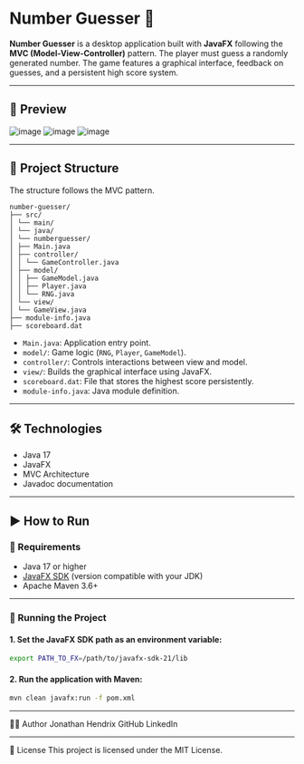 # Number Guesser 🎯

**Number Guesser** is a desktop application built with **JavaFX** following the **MVC (Model-View-Controller)** pattern. The player must guess a randomly generated number. The game features a graphical interface, feedback on guesses, and a persistent high score system.

---

## 📸 Preview
![image](https://github.com/user-attachments/assets/60877894-fd24-4cef-9457-3010b04ce13f)
![image](https://github.com/user-attachments/assets/2c283ba5-cbb1-4b67-8af4-0124808a07bf)
![image](https://github.com/user-attachments/assets/02e0e5e5-49ea-4b36-8ee9-8f0d6a67548f)



---

## 🧱 Project Structure
The structure follows the MVC pattern.
```
number-guesser/
├── src/
│ └── main/
│ └── java/
│ └── numberguesser/
│ ├── Main.java
│ ├── controller/
│ │ └── GameController.java
│ ├── model/
│ │ ├── GameModel.java
│ │ ├── Player.java
│ │ └── RNG.java
│ └── view/
│ └── GameView.java
├── module-info.java
├── scoreboard.dat

```




- `Main.java`: Application entry point.
- `model/`: Game logic (`RNG`, `Player`, `GameModel`).
- `controller/`: Controls interactions between view and model.
- `view/`: Builds the graphical interface using JavaFX.
- `scoreboard.dat`: File that stores the highest score persistently.
- `module-info.java`: Java module definition.

---

## 🛠 Technologies

- Java 17
- JavaFX
- MVC Architecture
- Javadoc documentation

---

## ▶ How to Run

### 🔧 Requirements

- Java 17 or higher
- [JavaFX SDK](https://gluonhq.com/products/javafx/) (version compatible with your JDK)
- Apache Maven 3.6+

---

### 🚀 Running the Project

#### 1. Set the JavaFX SDK path as an environment variable:

```bash
export PATH_TO_FX=/path/to/javafx-sdk-21/lib
```
#### 2. Run the application with Maven:
```bash
mvn clean javafx:run -f pom.xml
```

---
👨‍💻 Author
Jonathan Hendrix
GitHub
LinkedIn

---
📄 License
This project is licensed under the MIT License.



